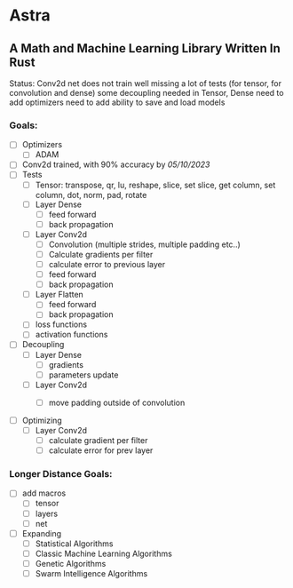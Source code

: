 # Astra
## A Math and Machine Learning Library Written In Rust
Status:
Conv2d net does not train well
missing a lot of tests (for tensor, for convolution and dense)
some decoupling needed in Tensor, Dense
need to add optimizers
need to add ability to save and load models

### Goals:
- [ ] Optimizers
    - [ ] ADAM
- [ ] Conv2d trained, with 90% accuracy by *05/10/2023*
- [ ] Tests
    - [ ] Tensor: transpose, qr, lu, reshape, slice, set slice, get column, set column, dot, norm, pad, rotate
    - [ ] Layer Dense
        - [ ] feed forward
        - [ ] back propagation
    - [ ] Layer Conv2d
        - [ ] Convolution (multiple strides, multiple padding etc..)
        - [ ] Calculate gradients per filter
        - [ ] calculate error to previous layer
        - [ ] feed forward
        - [ ] back propagation
    - [ ] Layer Flatten
        - [ ] feed forward
        - [ ] back propagation
    - [ ] loss functions
    - [ ] activation functions

- [ ] Decoupling
    - [ ] Layer Dense
        - [ ] gradients
        - [ ] parameters update
    - [ ] Layer Conv2d
        - [ ] move padding outside of convolution


- [ ] Optimizing
    - [ ] Layer Conv2d
        - [ ] calculate gradient per filter
        - [ ] calculate error for prev layer

### Longer Distance Goals:
- [ ] add macros
    - [ ] tensor 
    - [ ] layers
    - [ ] net
- [ ] Expanding
    - [ ] Statistical Algorithms 
    - [ ] Classic Machine Learning Algorithms
    - [ ] Genetic Algorithms
    - [ ] Swarm Intelligence Algorithms
